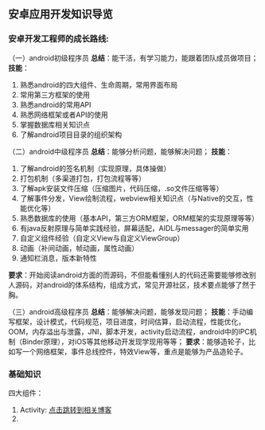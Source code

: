 ## 安卓应用开发知识导览


### 安卓开发工程师的成长路线:

（一）android初级程序员
**总结**：能干活，有学习能力，能跟着团队成员做项目；
**技能**：
1. 熟悉android的四大组件、生命周期，常用界面布局
2. 常用第三方框架的使用
3. 熟悉android的常用API
4. 熟悉网络框架或者API的使用
5. 掌握数据库相关知识点
6. 了解android项目目录的组织架构

（二）android中级程序员
**总结**：能够分析问题，能够解决问题；
**技能**：
1. 了解android的签名机制（实现原理，具体操做）
2. 打包机制（多渠道打包，打包流程等等）
3. 了解apk安装文件压缩（压缩图片，代码压缩，.so文件压缩等等）
4. 了解事件分发，View绘制流程，webview相关知识点（与Native的交互，性能优化等）
5. 熟悉数据库的使用（基本API，第三方ORM框架，ORM框架的实现原理等等）
6. 有java反射原理与简单实践经验，屏幕适配，AIDL与messager的简单实用
7. 自定义组件经验（自定义View与自定义ViewGroup）
8. 动画（补间动画，帧动画，属性动画）
9. 通知栏消息，版本新特性 

**要求**：开始阅读android方面的而源码，不但能看懂别人的代码还需要能够修改别人源码，对android的体系结构，组成方式，常见开源社区，技术要点能够了然于胸。

（三）android高级程序员
**总结**：能够解决问题，能够发现问题；
**技能**：手动编写框架，设计模式，代码规范，项目进度，时间估算，启动流程，性能优化，OOM，内存溢出与泄露，JNI，脚本开发，activity启动流程，android中的IPC机制（Binder原理），对iOS等其他移动开发现学现用等等；
**要求**：能够造轮子，比如写一个网络框架，事件总线控件，特效View等，重点是能够为产品造轮子。

### 基础知识

四大组件：
1. Activity: [点击跳转到相关博客](./base/Activity.md)
2. 